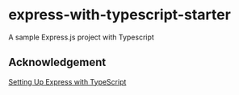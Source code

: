 # express-with-typescript-starter

A sample Express.js project with Typescript

## Acknowledgement
[Setting Up Express with TypeScript](https://www.typescripttutorial.net/typescript-express/setup-express-with-typescript/)